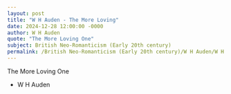 ```yaml
---
layout: post
title: "W H Auden - The More Loving"
date: 2024-12-28 12:00:00 -0000
author: W H Auden
quote: "The More Loving One"
subject: British Neo-Romanticism (Early 20th century)
permalink: /British Neo-Romanticism (Early 20th century)/W H Auden/W H Auden - The More Loving
---
```


The More Loving One

- W H Auden

